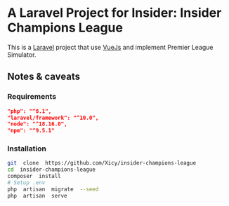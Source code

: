 
#  A Laravel Project for Insider: Insider Champions League

This is a [Laravel](https://laravel.com) project that use [VueJs](https://vuejs.org/) and implement Premier League Simulator.

##  Notes & caveats
  

###  Requirements

```json
"php": "^8.1",
"laravel/framework": "^10.0",
"node": "^18.16.0",
"npm": "^9.5.1"
```  

###  Installation

```bash
git  clone  https://github.com/Xicy/insider-champions-league
cd  insider-champions-league
composer  install
# Setup .env
php  artisan  migrate  --seed
php  artisan  serve
```
